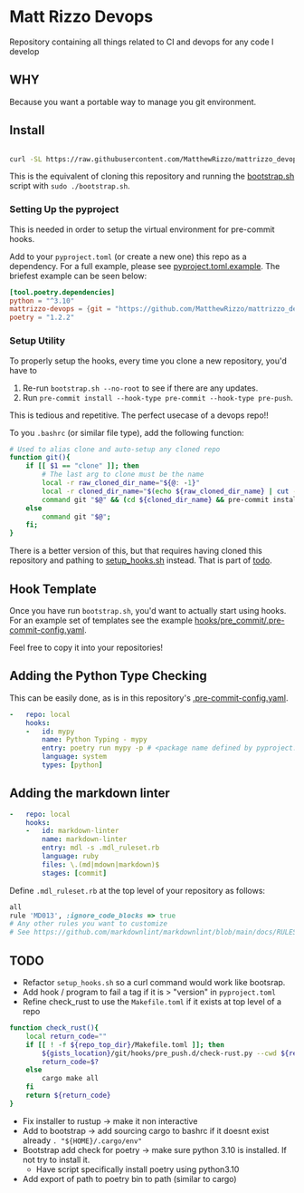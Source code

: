 # Matt Rizzo Devops

Repository containing all things related to CI and devops for any code I develop

## WHY

Because you want a portable way to manage you git environment.

## Install

```bash

curl -SL https://raw.githubusercontent.com/MatthewRizzo/mattrizzo_devops/main/bootstrap.sh | sudo bash

```

This is the equivalent of cloning this repository and running the
[bootstrap.sh](bootstrap.sh) script with `sudo ./bootstrap.sh`.

### Setting Up the pyproject

This is needed in order to setup the virtual environment for pre-commit hooks.

Add to your `pyproject.toml` (or create a new one) this repo as a dependency.
For a full example, please see [pyproject.toml.example](pyproject.toml.example).
The briefest example can be seen below:

```toml
[tool.poetry.dependencies]
python = "^3.10"
mattrizzo-devops = {git = "https://github.com/MatthewRizzo/mattrizzo_devops"}
poetry = "1.2.2"
```

### Setup Utility

To properly setup the hooks, every time you clone a new repository, you'd have
to

1. Re-run `bootstrap.sh --no-root` to see if there are any updates.
2. Run `pre-commit install --hook-type pre-commit --hook-type pre-push`.

This is tedious and repetitive. The perfect usecase of a devops repo!!

To you `.bashrc` (or similar file type), add the following function:

```bash
# Used to alias clone and auto-setup any cloned repo
function git(){
    if [[ $1 == "clone" ]]; then
        # The last arg to clone must be the name
        local -r raw_cloned_dir_name="${@: -1}"
        local -r cloned_dir_name="$(echo ${raw_cloned_dir_name} | cut -d '/' -f2 | cut -d '.' -f1)"
        command git "$@" && (cd ${cloned_dir_name} && pre-commit install --hook-type pre-commit --hook-type pre-push);
    else
        command git "$@";
    fi;
}
```

There is a better version of this, but that requires having cloned this
repository and pathing to [setup_hooks.sh](hooks/setup_hooks.sh) instead.
That is part of [todo](#todo).

## Hook Template

Once you have run `bootstrap.sh`, you'd want to actually start using hooks.
For an example set of templates see the example
[hooks/pre_commit/.pre-commit-config.yaml](hooks/pre_commit/.pre-commit-config.yaml).

Feel free to copy it into your repositories!

## Adding the Python Type Checking

This can be easily done, as is in this repository's
[.pre-commit-config.yaml](.pre-commit-config.yaml).

```yaml
-   repo: local
    hooks:
    -   id: mypy
        name: Python Typing - mypy
        entry: poetry run mypy -p # <package name defined by pyproject.toml>
        language: system
        types: [python]
```

## Adding the markdown linter

```yaml
-   repo: local
    hooks:
    -   id: markdown-linter
        name: markdown-linter
        entry: mdl -s .mdl_ruleset.rb
        language: ruby
        files: \.(md|mdown|markdown)$
        stages: [commit]
```

Define `.mdl_ruleset.rb` at the top level of your repository as follows:

```ruby
all
rule 'MD013', :ignore_code_blocks => true
# Any other rules you want to customize
# See https://github.com/markdownlint/markdownlint/blob/main/docs/RULES.md
```

## TODO

* Refactor `setup_hooks.sh` so a curl command would work like bootsrap.
* Add hook / program to fail a tag if it is > "version" in `pyproject.toml`
* Refine check_rust to use the `Makefile.toml` if it exists at top level of a repo

```bash
function check_rust(){
    local return_code=""
    if [[ ! -f ${repo_top_dir}/Makefile.toml ]]; then
        ${gists_location}/git/hooks/pre_push.d/check-rust.py --cwd ${repo_top_dir}
        return_code=$?
    else
        cargo make all
    fi
    return ${return_code}
}
```
* Fix installer to rustup -> make it non interactive
* Add to bootstrap -> add sourcing cargo to bashrc if it doesnt exist already `. "${HOME}/.cargo/env"`
* Bootstrap add check for poetry -> make sure python 3.10 is installed. If not try to install it.
  * Have script specifically install poetry using python3.10   
* Add export of path to poetry bin to path (similar to cargo)

